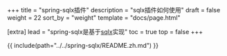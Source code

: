 +++
title = "spring-sqlx插件"
description = "sqlx插件如何使用"
draft = false
weight = 22
sort_by = "weight"
template = "docs/page.html"

[extra]
lead = "spring-sqlx是基于<a href='https://github.com/launchbadge/sqlx' target='_blank'>sqlx</a>实现"
toc = true
top = false
+++


{{ include(path="../../spring-sqlx/README.zh.md") }}